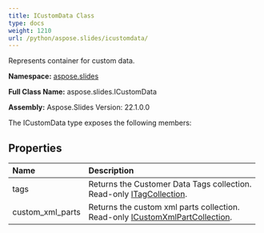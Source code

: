 ```yaml
---
title: ICustomData Class
type: docs
weight: 1210
url: /python/aspose.slides/icustomdata/
---
```


Represents container for custom data.

**Namespace:** [aspose.slides](/python/aspose.slides/)

**Full Class Name:** aspose.slides.ICustomData

**Assembly:**  Aspose.Slides Version: 22.1.0.0

The ICustomData type exposes the following members:
## **Properties**
|**Name**|**Description**|
| :- | :- |
|tags|Returns the Customer Data Tags collection.<br/>            Read-only [ITagCollection](/python/aspose.slides/itagcollection/).|
|custom_xml_parts|Returns the custom xml parts collection.<br/>            Read-only [ICustomXmlPartCollection](/python/aspose.slides/icustomxmlpartcollection/).|
